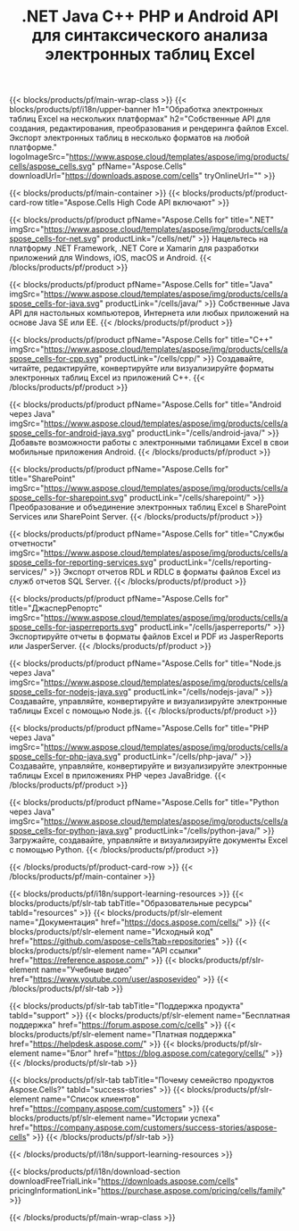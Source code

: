 ﻿---
title: .NET Java C++ PHP и Android API для синтаксического анализа электронных таблиц Excel 
weight: 10
url: /ru/family
description: Библиотеки для чтения, записи и управления файлами Microsoft Excel в .NET Java C++ приложениях для Android и SharePoint. Экспорт рабочих листов в SSRS и JasperReports
---
{{< blocks/products/pf/main-wrap-class >}}
{{< blocks/products/pf/i18n/upper-banner h1="Обработка электронных таблиц Excel на нескольких платформах" h2="Собственные API для создания, редактирования, преобразования и рендеринга файлов Excel. Экспорт электронных таблиц в несколько форматов на любой платформе." logoImageSrc="https://www.aspose.cloud/templates/aspose/img/products/cells/aspose_cells.svg" pfName="Aspose.Cells" downloadUrl="https://downloads.aspose.com/cells" tryOnlineUrl="" >}}

{{< blocks/products/pf/main-container >}}
{{< blocks/products/pf/product-card-row title="Aspose.Cells High Code API включают" >}}

{{< blocks/products/pf/product pfName="Aspose.Cells for" title=".NET" imgSrc="https://www.aspose.cloud/templates/aspose/img/products/cells/aspose_cells-for-net.svg" productLink="/cells/net/" >}}
Нацельтесь на платформу .NET Framework, .NET Core и Xamarin для разработки приложений для Windows, iOS, macOS и Android.
{{< /blocks/products/pf/product >}}

{{< blocks/products/pf/product pfName="Aspose.Cells for" title="Java" imgSrc="https://www.aspose.cloud/templates/aspose/img/products/cells/aspose_cells-for-java.svg" productLink="/cells/java/" >}}
Собственные Java API для настольных компьютеров, Интернета или любых приложений на основе Java SE или EE.
{{< /blocks/products/pf/product >}}

{{< blocks/products/pf/product pfName="Aspose.Cells for" title="C++" imgSrc="https://www.aspose.cloud/templates/aspose/img/products/cells/aspose_cells-for-cpp.svg" productLink="/cells/cpp/" >}}
Создавайте, читайте, редактируйте, конвертируйте или визуализируйте форматы электронных таблиц Excel из приложений C++.
{{< /blocks/products/pf/product >}}

{{< blocks/products/pf/product pfName="Aspose.Cells for" title="Android через Java" imgSrc="https://www.aspose.cloud/templates/aspose/img/products/cells/aspose_cells-for-android-java.svg" productLink="/cells/android-java/" >}}
Добавьте возможности работы с электронными таблицами Excel в свои мобильные приложения Android.
{{< /blocks/products/pf/product >}}

{{< blocks/products/pf/product pfName="Aspose.Cells for" title="SharePoint" imgSrc="https://www.aspose.cloud/templates/aspose/img/products/cells/aspose_cells-for-sharepoint.svg" productLink="/cells/sharepoint/" >}}
Преобразование и объединение электронных таблиц Excel в SharePoint Services или SharePoint Server.
{{< /blocks/products/pf/product >}}

{{< blocks/products/pf/product pfName="Aspose.Cells for" title="Службы отчетности" imgSrc="https://www.aspose.cloud/templates/aspose/img/products/cells/aspose_cells-for-reporting-services.svg" productLink="/cells/reporting-services/" >}}
Экспорт отчетов RDL и RDLC в форматы файлов Excel из служб отчетов SQL Server.
{{< /blocks/products/pf/product >}}

{{< blocks/products/pf/product pfName="Aspose.Cells for" title="ДжасперРепортс" imgSrc="https://www.aspose.cloud/templates/aspose/img/products/cells/aspose_cells-for-jasperreports.svg" productLink="/cells/jasperreports/" >}}
Экспортируйте отчеты в форматы файлов Excel и PDF из JasperReports или JasperServer.
{{< /blocks/products/pf/product >}}

{{< blocks/products/pf/product pfName="Aspose.Cells for" title="Node.js через Java" imgSrc="https://www.aspose.cloud/templates/aspose/img/products/cells/aspose_cells-for-nodejs-java.svg" productLink="/cells/nodejs-java/" >}}
Создавайте, управляйте, конвертируйте и визуализируйте электронные таблицы Excel с помощью Node.js.
{{< /blocks/products/pf/product >}}

{{< blocks/products/pf/product pfName="Aspose.Cells for" title="PHP через Java" imgSrc="https://www.aspose.cloud/templates/aspose/img/products/cells/aspose_cells-for-php-java.svg" productLink="/cells/php-java/" >}}
Создавайте, управляйте, конвертируйте и визуализируйте электронные таблицы Excel в приложениях PHP через JavaBridge.
{{< /blocks/products/pf/product >}}

{{< blocks/products/pf/product pfName="Aspose.Cells for" title="Python через Java" imgSrc="https://www.aspose.cloud/templates/aspose/img/products/cells/aspose_cells-for-python-java.svg" productLink="/cells/python-java/" >}}
Загружайте, создавайте, управляйте и визуализируйте документы Excel с помощью Python.
{{< /blocks/products/pf/product >}}

{{< /blocks/products/pf/product-card-row >}}
{{< /blocks/products/pf/main-container >}}

{{< blocks/products/pf/i18n/support-learning-resources >}}
{{< blocks/products/pf/slr-tab tabTitle="Образовательные ресурсы" tabId="resources" >}}
{{< blocks/products/pf/slr-element name="Документация" href="https://docs.aspose.com/cells/" >}}
{{< blocks/products/pf/slr-element name="Исходный код" href="https://github.com/aspose-cells?tab=repositories" >}}
{{< blocks/products/pf/slr-element name="API ссылки" href="https://reference.aspose.com/" >}}
{{< blocks/products/pf/slr-element name="Учебные видео" href="https://www.youtube.com/user/asposevideo" >}}
{{< /blocks/products/pf/slr-tab >}}

{{< blocks/products/pf/slr-tab tabTitle="Поддержка продукта" tabId="support" >}}
{{< blocks/products/pf/slr-element name="Бесплатная поддержка" href="https://forum.aspose.com/c/cells" >}}
{{< blocks/products/pf/slr-element name="Платная поддержка" href="https://helpdesk.aspose.com/" >}}
{{< blocks/products/pf/slr-element name="Блог" href="https://blog.aspose.com/category/cells/" >}}
{{< /blocks/products/pf/slr-tab >}}

{{< blocks/products/pf/slr-tab tabTitle="Почему семейство продуктов Aspose.Cells?" tabId="success-stories" >}}
{{< blocks/products/pf/slr-element name="Список клиентов" href="https://company.aspose.com/customers" >}}
{{< blocks/products/pf/slr-element name="Истории успеха" href="https://company.aspose.com/customers/success-stories/aspose-cells" >}}
{{< /blocks/products/pf/slr-tab >}}

{{< /blocks/products/pf/i18n/support-learning-resources >}}

{{< blocks/products/pf/i18n/download-section downloadFreeTrialLink="https://downloads.aspose.com/cells" pricingInformationLink="https://purchase.aspose.com/pricing/cells/family" >}}

{{< /blocks/products/pf/main-wrap-class >}}